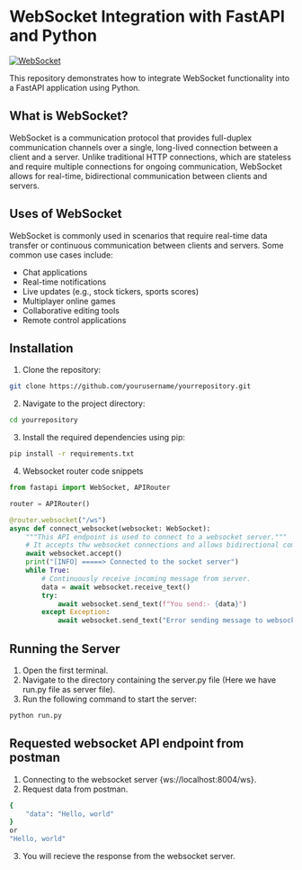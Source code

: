 # WebSocket Integration with FastAPI and Python

[![WebSocket](https://img.shields.io/badge/WebSocket-Supported-brightgreen)](https://en.wikipedia.org/wiki/WebSocket)


This repository demonstrates how to integrate WebSocket functionality into a FastAPI application using Python.

## What is WebSocket?

WebSocket is a communication protocol that provides full-duplex communication channels over a single, long-lived connection between a client and a server. Unlike traditional HTTP connections, which are stateless and require multiple connections for ongoing communication, WebSocket allows for real-time, bidirectional communication between clients and servers.

## Uses of WebSocket

WebSocket is commonly used in scenarios that require real-time data transfer or continuous communication between clients and servers. Some common use cases include:

- Chat applications
- Real-time notifications
- Live updates (e.g., stock tickers, sports scores)
- Multiplayer online games
- Collaborative editing tools
- Remote control applications

## Installation

1. Clone the repository:

```bash
git clone https://github.com/yourusername/yourrepository.git
```

2. Navigate to the project directory:
```bash
cd yourrepository
```

3. Install the required dependencies using pip:
```bash
pip install -r requirements.txt
```

4. Websocket router code snippets
```python
from fastapi import WebSocket, APIRouter

router = APIRouter()

@router.websocket("/ws")
async def connect_websocket(websocket: WebSocket):
    """This API endpoint is used to connect to a websocket server."""
    # It accepts thw websocket connections and allows bidirectional communication.
    await websocket.accept()
    print("[INFO] =====> Connected to the socket server")
    while True:
        # Continuously receive incoming message from server.
        data = await websocket.receive_text()
        try:
            await websocket.send_text(f"You send:- {data}")
        except Exception:
            await websocket.send_text("Error sending message to websocket server.")
```

## Running the Server
1. Open the first terminal.
2. Navigate to the directory containing the server.py file (Here we have run.py file as server file).
3. Run the following command to start the server:
```bash
python run.py
```

## Requested websocket API endpoint from postman
1. Connecting to the websocket server {ws://localhost:8004/ws}.
2. Request data from postman.
```bash
{
    "data": "Hello, world"
}
or
"Hello, world"
```
3. You will recieve the response from the websocket server.